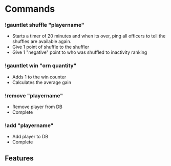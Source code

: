 # Commands

### !gauntlet shuffle "playername"
  - Starts a timer of 20 minutes and when its over, ping all officers to tell the shuffles are available again.
  - Give 1 point of shuffle to the shuffler
  - Give 1 "negative" point to who was shuffled to inactivity ranking

### !gauntlet win "orn quantity"
  - Adds 1 to the win counter
  - Calculates the average gain
 
### !remove "playername"
  - Remove player from DB
   - Complete

### !add "playername"
  - Add player to DB
   - Complete

## Features
